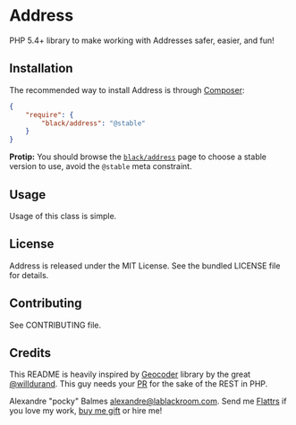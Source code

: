 Address
=======

PHP 5.4+ library to make working with Addresses safer, easier, and fun!

Installation
------------

The recommended way to install Address is through [Composer][2]:

```json
{
    "require": {
        "black/address": "@stable"
    }
}
```

__Protip:__ You should browse the [`black/address`][7] page to choose a stable version to use, avoid the `@stable` meta
constraint.

Usage
-----

Usage of this class is simple.

License
-------

Address is released under the MIT License. See the bundled LICENSE file for details.

Contributing
------------

See CONTRIBUTING file.

Credits
-------

This README is heavily inspired by [Geocoder][1] library by the great [@willdurand][2]. This guy needs your [PR][3] for the
sake of the REST in PHP.

Alexandre "pocky" Balmes [alexandre@lablackroom.com][4]. Send me [Flattrs][5] if you love my work, [buy me gift][6] or hire me!

[1]: https://github.com/geocoder-php/Geocoder
[2]: https://github.com/willdurand
[3]: http://williamdurand.fr/2014/07/02/resting-with-symfony-sos/
[4]: mailto:alexandre@lablackroom.com
[5]: https://flattr.com/profile/alexandre.balmes
[6]: http://www.amazon.fr/registry/wishlist/3OR3EENRA5TSK
[7]: https://packagist.org/packages/black/geo
